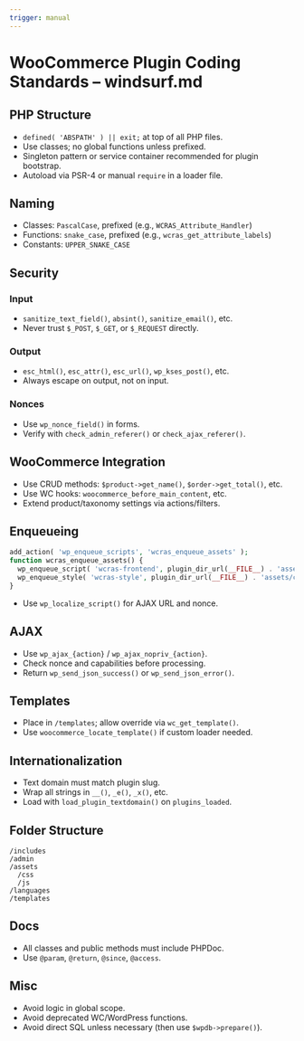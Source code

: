```yaml
---
trigger: manual
---
```


# WooCommerce Plugin Coding Standards – windsurf.md

## PHP Structure

- `defined( 'ABSPATH' ) || exit;` at top of all PHP files.
- Use classes; no global functions unless prefixed.
- Singleton pattern or service container recommended for plugin bootstrap.
- Autoload via PSR-4 or manual `require` in a loader file.

## Naming

- Classes: `PascalCase`, prefixed (e.g., `WCRAS_Attribute_Handler`)
- Functions: `snake_case`, prefixed (e.g., `wcras_get_attribute_labels`)
- Constants: `UPPER_SNAKE_CASE`

## Security

### Input

- `sanitize_text_field()`, `absint()`, `sanitize_email()`, etc.
- Never trust `$_POST`, `$_GET`, or `$_REQUEST` directly.

### Output

- `esc_html()`, `esc_attr()`, `esc_url()`, `wp_kses_post()`, etc.
- Always escape on output, not on input.

### Nonces

- Use `wp_nonce_field()` in forms.
- Verify with `check_admin_referer()` or `check_ajax_referer()`.

## WooCommerce Integration

- Use CRUD methods: `$product->get_name()`, `$order->get_total()`, etc.
- Use WC hooks: `woocommerce_before_main_content`, etc.
- Extend product/taxonomy settings via actions/filters.

## Enqueueing

```php
add_action( 'wp_enqueue_scripts', 'wcras_enqueue_assets' );
function wcras_enqueue_assets() {
  wp_enqueue_script( 'wcras-frontend', plugin_dir_url(__FILE__) . 'assets/js/frontend.js', ['jquery'], '1.0', true );
  wp_enqueue_style( 'wcras-style', plugin_dir_url(__FILE__) . 'assets/css/style.css', [], '1.0' );
}
```

* Use `wp_localize_script()` for AJAX URL and nonce.

## AJAX

* Use `wp_ajax_{action}` / `wp_ajax_nopriv_{action}`.
* Check nonce and capabilities before processing.
* Return `wp_send_json_success()` or `wp_send_json_error()`.

## Templates

* Place in `/templates`; allow override via `wc_get_template()`.
* Use `woocommerce_locate_template()` if custom loader needed.

## Internationalization

* Text domain must match plugin slug.
* Wrap all strings in `__()`, `_e()`, `_x()`, etc.
* Load with `load_plugin_textdomain()` on `plugins_loaded`.

## Folder Structure

```
/includes
/admin
/assets
  /css
  /js
/languages
/templates
```

## Docs

* All classes and public methods must include PHPDoc.
* Use `@param`, `@return`, `@since`, `@access`.

## Misc

* Avoid logic in global scope.
* Avoid deprecated WC/WordPress functions.
* Avoid direct SQL unless necessary (then use `$wpdb->prepare()`).
